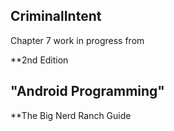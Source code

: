 ## CriminalIntent
Chapter 7 work in progress
from


**2nd Edition
## "Android Programming"
**The Big Nerd Ranch Guide


